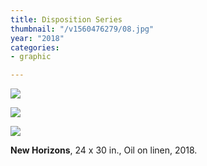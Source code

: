 ```yaml
---
title: Disposition Series
thumbnail: "/v1560476279/08.jpg"
year: "2018"
categories:
- graphic

---
```

![](/v1560476280/11.jpg)

![](/v1560476280/09.jpg)

![](/v1560476283/10.jpg)

**New Horizons**, 24 x 30 in., Oil on linen, 2018.
